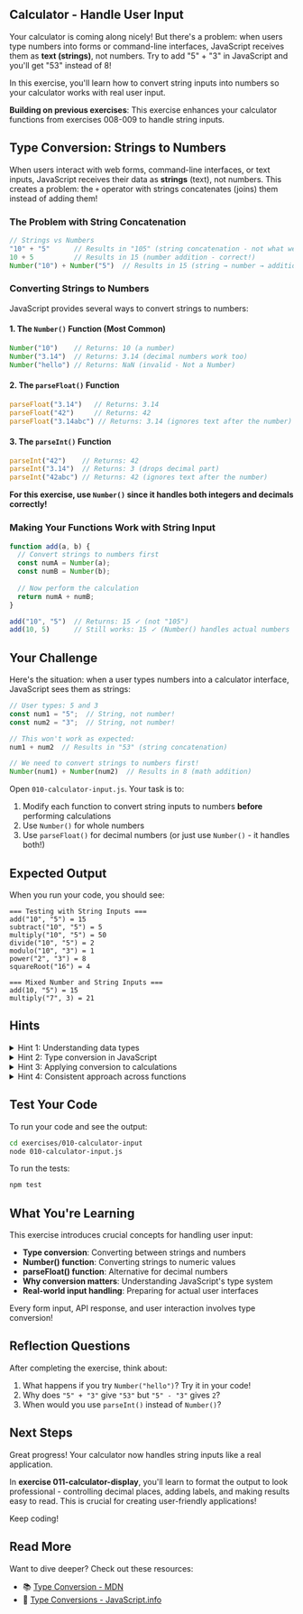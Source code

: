## Calculator - Handle User Input

Your calculator is coming along nicely! But there's a problem: when users type numbers into forms or command-line interfaces, JavaScript receives them as **text (strings)**, not numbers. Try to add "5" + "3" in JavaScript and you'll get "53" instead of 8!

In this exercise, you'll learn how to convert string inputs into numbers so your calculator works with real user input.

**Building on previous exercises**: This exercise enhances your calculator functions from exercises 008-009 to handle string inputs.

## Type Conversion: Strings to Numbers

When users interact with web forms, command-line interfaces, or text inputs, JavaScript receives their data as **strings** (text), not numbers. This creates a problem: the `+` operator with strings concatenates (joins) them instead of adding them!

### The Problem with String Concatenation

```javascript
// Strings vs Numbers
"10" + "5"      // Results in "105" (string concatenation - not what we want!)
10 + 5          // Results in 15 (number addition - correct!)
Number("10") + Number("5")  // Results in 15 (string → number → addition)
```

### Converting Strings to Numbers

JavaScript provides several ways to convert strings to numbers:

#### 1. The `Number()` Function (Most Common)
```javascript
Number("10")    // Returns: 10 (a number)
Number("3.14")  // Returns: 3.14 (decimal numbers work too)
Number("hello") // Returns: NaN (invalid - Not a Number)
```

#### 2. The `parseFloat()` Function
```javascript
parseFloat("3.14")   // Returns: 3.14
parseFloat("42")     // Returns: 42
parseFloat("3.14abc") // Returns: 3.14 (ignores text after the number)
```

#### 3. The `parseInt()` Function
```javascript
parseInt("42")    // Returns: 42
parseInt("3.14")  // Returns: 3 (drops decimal part)
parseInt("42abc") // Returns: 42 (ignores text after the number)
```

**For this exercise, use `Number()` since it handles both integers and decimals correctly!**

### Making Your Functions Work with String Input

```javascript
function add(a, b) {
  // Convert strings to numbers first
  const numA = Number(a);
  const numB = Number(b);
  
  // Now perform the calculation
  return numA + numB;
}

add("10", "5")  // Returns: 15 ✓ (not "105")
add(10, 5)      // Still works: 15 ✓ (Number() handles actual numbers too)
```

## Your Challenge

Here's the situation: when a user types numbers into a calculator interface, JavaScript sees them as strings:

```javascript
// User types: 5 and 3
const num1 = "5";  // String, not number!
const num2 = "3";  // String, not number!

// This won't work as expected:
num1 + num2  // Results in "53" (string concatenation)

// We need to convert strings to numbers first!
Number(num1) + Number(num2)  // Results in 8 (math addition)
```

Open `010-calculator-input.js`. Your task is to:

1. Modify each function to convert string inputs to numbers **before** performing calculations
2. Use `Number()` for whole numbers
3. Use `parseFloat()` for decimal numbers (or just use `Number()` - it handles both!)

## Expected Output

When you run your code, you should see:
```
=== Testing with String Inputs ===
add("10", "5") = 15
subtract("10", "5") = 5
multiply("10", "5") = 50
divide("10", "5") = 2
modulo("10", "3") = 1
power("2", "3") = 8
squareRoot("16") = 4

=== Mixed Number and String Inputs ===
add(10, "5") = 15
multiply("7", 3) = 21
```

## Hints

<details>
<summary>Hint 1: Understanding data types</summary>

JavaScript treats text and numbers as different types of data. Think about:
- What happens when you try to do math with text that looks like a number?
- Why might "5" + "3" give a different result than 5 + 3?
- How can text be transformed into actual numbers for calculations?

Understanding the difference between text representation and numeric values is crucial.
</details>

<details>
<summary>Hint 2: Type conversion in JavaScript</summary>

Programming languages need ways to transform data from one type to another. Consider:
- If you have the text "42", how can you convert it to the number 42?
- What built-in capabilities does JavaScript provide for this transformation?
- Why is it important to explicitly convert types before performing operations?

JavaScript provides tools to handle type conversion, making your code predictable.
</details>

<details>
<summary>Hint 3: Applying conversion to calculations</summary>

The pattern is to transform your inputs before using them in calculations. Think about:
- At what point in your function should conversion happen?
- Can you convert each input parameter before using it?
- Will converting already-numeric values cause problems?

Once you convert text to numbers, the rest of your calculation logic stays the same.
</details>

<details>
<summary>Hint 4: Consistent approach across functions</summary>

All seven functions need the same enhancement:
- Each receives parameters that might be text or numbers
- Each needs to ensure parameters are numeric before calculating
- Each performs its mathematical operation after conversion

Try updating one function first to see the pattern, then apply it to the others.
</details>

## Test Your Code

To run your code and see the output:
```bash
cd exercises/010-calculator-input
node 010-calculator-input.js
```

To run the tests:
```bash
npm test
```

## What You're Learning

This exercise introduces crucial concepts for handling user input:

- **Type conversion**: Converting between strings and numbers
- **Number() function**: Converting strings to numeric values
- **parseFloat() function**: Alternative for decimal numbers
- **Why conversion matters**: Understanding JavaScript's type system
- **Real-world input handling**: Preparing for actual user interfaces

Every form input, API response, and user interaction involves type conversion!

## Reflection Questions

After completing the exercise, think about:
1. What happens if you try `Number("hello")`? Try it in your code!
2. Why does `"5" + "3"` give `"53"` but `"5" - "3"` gives `2`?
3. When would you use `parseInt()` instead of `Number()`?

## Next Steps

Great progress! Your calculator now handles string inputs like a real application.

In **exercise 011-calculator-display**, you'll learn to format the output to look professional - controlling decimal places, adding labels, and making results easy to read. This is crucial for creating user-friendly applications!

Keep coding!

## Read More

Want to dive deeper? Check out these resources:

- 📚 [Type Conversion - MDN](https://developer.mozilla.org/en-US/docs/Web/JavaScript/Guide/Grammar_and_types#data_type_conversion)
- 🎯 [Type Conversions - JavaScript.info](https://javascript.info/type-conversions)
